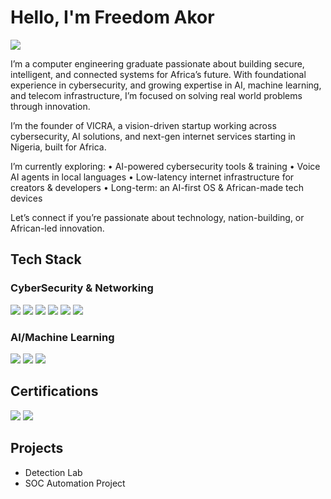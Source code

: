 # Hello, I'm Freedom Akor
<a href="https://linkedin.com/in/freedom-akor"><img src="https://img.shields.io/badge/-LinkedIn-0072b1?&style=for-the-badge&logo=linkedin&logoColor=white" /></a>


I’m a computer engineering graduate passionate about building secure, intelligent, and connected systems for Africa’s future. With foundational experience in cybersecurity, and growing expertise in AI, machine learning, and telecom infrastructure, I’m focused on solving real world problems through innovation.

I’m the founder of VICRA, a vision-driven startup working across cybersecurity, AI solutions, and next-gen internet services starting in Nigeria, built for Africa.

I’m currently exploring:
	•	AI-powered cybersecurity tools & training
	•	Voice AI agents in local languages
	•	Low-latency internet infrastructure for creators & developers
	•	Long-term: an AI-first OS & African-made tech devices

Let’s connect if you’re passionate about technology, nation-building, or African-led innovation.


## Tech Stack

### CyberSecurity & Networking
<div>
    <img src="https://img.shields.io/badge/-Wireshark-1679A7?&style=for-the-badge&logo=Wireshark&logoColor=white" />
    <img src="https://img.shields.io/badge/-Suricata-EF3B2D?&style=for-the-badge&logo=Suricata&logoColor=white" />
    <img src="https://img.shields.io/badge/-Nmap-777BB4?&style=for-the-badge&logo=Zeek&logoColor=white" />
    <img src="https://img.shields.io/badge/-Splunk-000000?&style=for-the-badge&logo=Splunk&logoColor=white" />
    <img src="https://img.shields.io/badge/-tcpdump-005571?&style=for-the-badge&logo=Elastic&logoColor=white" />
    <img src="https://img.shields.io/badge/-Linux-777BB4?&style=for-the-badge&logo=Zeek&logoColor=white" />
</div>

### AI/Machine Learning
<div>
    <img src="https://img.shields.io/badge/-Natural Language Processing-00A4EF?&style=for-the-badge&logo=Microsoft&logoColor=white" />    
    <img src="https://img.shields.io/badge/-SQL-4B275F?&style=for-the-badge&logo=Velociraptor&logoColor=white" />
    <img src="https://img.shields.io/badge/-Python-000080?&style=for-the-badge&logoColor=white" />
</div>

  
  
</div>

## Certifications
<div>
<img src="https://img.shields.io/badge/-Google%20Cybersecurity%20Professional-4285F4?&style=for-the-badge&logo=Google&logoColor=white" />
<img src="https://img.shields.io/badge/-ISC2%20CC-00A04A?&style=for-the-badge&logo=ISC2&logoColor=white" />
</div>

## Projects
- Detection Lab
- SOC Automation Project
